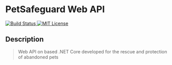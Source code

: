 # PetSafeguard Web API

<p>
    <a href="#">
        <img alt="Build Status" src="https://img.shields.io/badge/build-not%20yet-critical"/>
    </a>
    <a href="https://github.com/RobsonBrazJunior/PetSafeguard/blob/master/LICENSE">
        <img alt="MIT License" src="https://img.shields.io/badge/license-MIT-success" />
    </a>
</p>

## Description

> Web API on based .NET Core developed for the rescue and protection of abandoned pets